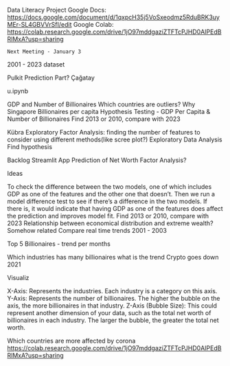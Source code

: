 
Data Literacy Project 
Google Docs: https://docs.google.com/document/d/1qxpcH35j5VoSxeodmz5RduBRK3uyMEr-SL4GBVVrSfI/edit
Google Colab: https://colab.research.google.com/drive/1jO97mddgaziZTFTcPJHD0AIPEdBRlMxA?usp=sharing 

  	Next Meeting - January 3

2001 - 2023 dataset

Pulkit
Prediction Part?
Çağatay

u.ipynb

GDP and Number of Billionaires 
Which countries are outliers? Why Singapore
Billionaires per capita
Hypothesis Testing - GDP Per Capita & Number of Billionaires
Find 2013 or 2010, compare with 2023

Kübra
Exploratory Factor Analysis: finding the number of features to consider using different methods(like scree plot?)
Exploratory Data Analysis
Find hypothesis

Backlog
Streamlit App
Prediction of Net Worth
Factor Analysis?

Ideas

To check the difference between the two models, one of which includes GDP as one of the features and the other one that doesn’t. Then we run a model difference test to see if there’s a difference in the two models. If there is, it would indicate that having GDP as one of the features does affect the prediction and improves model fit.
Find 2013 or 2010, compare with 2023
Relationship between economical distribution and extreme wealth? Somehow related
Compare real time trends 2001 - 2003

Top 5 Billionaires - trend per months 

Which industries has many billionaires what is the trend
Crypto goes down 2021

Visualiz

X-Axis: Represents the industries. Each industry is a category on this axis.
Y-Axis: Represents the number of billionaires. The higher the bubble on the axis, the more billionaires in that industry.
Z-Axis (Bubble Size): This could represent another dimension of your data, such as the total net worth of billionaires in each industry. The larger the bubble, the greater the total net worth.

Which countries  are more affected by corona
https://colab.research.google.com/drive/1jO97mddgaziZTFTcPJHD0AIPEdBRlMxA?usp=sharing 



